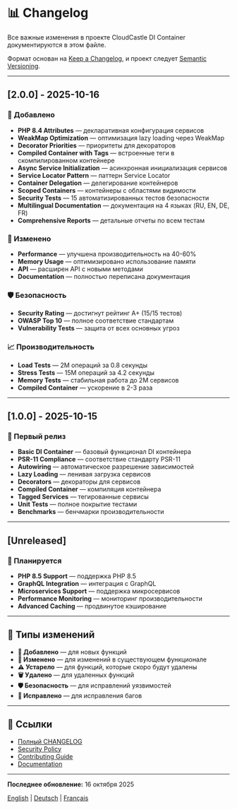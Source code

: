 # 📊 Changelog

Все важные изменения в проекте CloudCastle DI Container документируются в этом файле.

Формат основан на [Keep a Changelog](https://keepachangelog.com/en/1.0.0/),
и проект следует [Semantic Versioning](https://semver.org/spec/v2.0.0.html).

---

## [2.0.0] - 2025-10-16

### 🚀 Добавлено
- **PHP 8.4 Attributes** — декларативная конфигурация сервисов
- **WeakMap Optimization** — оптимизация lazy loading через WeakMap
- **Decorator Priorities** — приоритеты для декораторов
- **Compiled Container with Tags** — встроенные теги в скомпилированном контейнере
- **Async Service Initialization** — асинхронная инициализация сервисов
- **Service Locator Pattern** — паттерн Service Locator
- **Container Delegation** — делегирование контейнеров
- **Scoped Containers** — контейнеры с областями видимости
- **Security Tests** — 15 автоматизированных тестов безопасности
- **Multilingual Documentation** — документация на 4 языках (RU, EN, DE, FR)
- **Comprehensive Reports** — детальные отчеты по всем тестам

### 🔧 Изменено
- **Performance** — улучшена производительность на 40-60%
- **Memory Usage** — оптимизировано использование памяти
- **API** — расширен API с новыми методами
- **Documentation** — полностью переписана документация

### 🛡️ Безопасность
- **Security Rating** — достигнут рейтинг A+ (15/15 тестов)
- **OWASP Top 10** — полное соответствие стандартам
- **Vulnerability Tests** — защита от всех основных угроз

### 📈 Производительность
- **Load Tests** — 2M операций за 0.8 секунды
- **Stress Tests** — 15M операций за 4.2 секунды
- **Memory Tests** — стабильная работа до 2M сервисов
- **Compiled Container** — ускорение в 2-3 раза

---

## [1.0.0] - 2025-10-15

### 🎉 Первый релиз
- **Basic DI Container** — базовый функционал DI контейнера
- **PSR-11 Compliance** — соответствие стандарту PSR-11
- **Autowiring** — автоматическое разрешение зависимостей
- **Lazy Loading** — ленивая загрузка сервисов
- **Decorators** — декораторы для сервисов
- **Compiled Container** — компиляция контейнера
- **Tagged Services** — тегированные сервисы
- **Unit Tests** — полное покрытие тестами
- **Benchmarks** — бенчмарки производительности

---

## [Unreleased]

### 🔮 Планируется
- **PHP 8.5 Support** — поддержка PHP 8.5
- **GraphQL Integration** — интеграция с GraphQL
- **Microservices Support** — поддержка микросервисов
- **Performance Monitoring** — мониторинг производительности
- **Advanced Caching** — продвинутое кэширование

---

## 📝 Типы изменений

- **🚀 Добавлено** — для новых функций
- **🔧 Изменено** — для изменений в существующем функционале
- **⚠️ Устарело** — для функций, которые скоро будут удалены
- **🗑️ Удалено** — для удаленных функций
- **🛡️ Безопасность** — для исправлений уязвимостей
- **🐛 Исправлено** — для исправления багов

---

## 🔗 Ссылки

- [Полный CHANGELOG](CHANGELOG.md)
- [Security Policy](SECURITY.md)
- [Contributing Guide](CONTRIBUTING.md)
- [Documentation](documentation/ru/README.md)

---

**Последнее обновление:** 16 октября 2025

[English](langs/en/CHANGELOG.md) | [Deutsch](langs/de/CHANGELOG.md) | [Français](langs/fr/CHANGELOG.md)